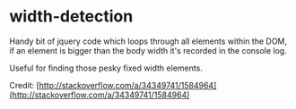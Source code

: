 # width-detection

Handy bit of jquery code which loops through all elements within the DOM, if an element is bigger than the body width it's recorded in the console log.

Useful for finding those pesky fixed width elements.

Credit: [http://stackoverflow.com/a/34349741/1584964](http://stackoverflow.com/a/34349741/1584964)
